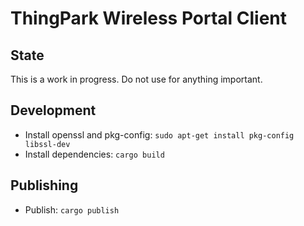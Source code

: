 # ThingPark Wireless Portal Client

## State

This is a work in progress. Do not use for anything important.

## Development

* Install openssl and pkg-config: `sudo apt-get install pkg-config libssl-dev`
* Install dependencies: `cargo build`

## Publishing

* Publish: `cargo publish`
